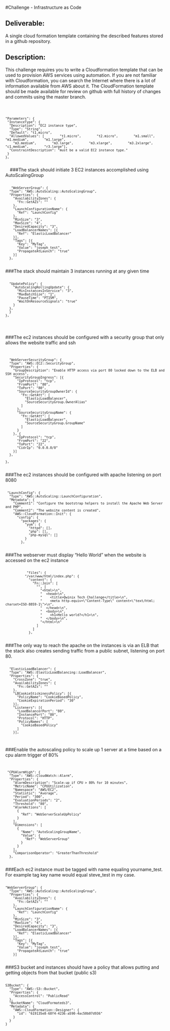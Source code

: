 #Challenge - Infrastructure as Code

<h2>Deliverable:</h2>
A single cloud formation template containing the described features stored in a github repository.  

<h2>Description:</h2>
<p>This challenge requires you to write a Cloudformation template that can be used to provision AWS services using automation. If you are not familiar with Cloudformation, you can search the Internet where there is a lot of information available from AWS about it. The CloudFormation template should be made available for review on github with full history of changes and commits using the master branch.</p>

<code>

    "Parameters": {
     "InstanceType": {
      "Description": "EC2 instance type",
      "Type": "String",
      "Default": "t1.micro",
      "AllowedValues": [        "t1.micro",        "t2.micro",        "m1.small",        "m1.medium",        "m1.large",
        "m3.medium",        "m3.large",        "m3.xlarge",        "m3.2xlarge",        "c1.medium",        "r3.large"],
      "ConstraintDescription": "must be a valid EC2 instance type."
     }
    },
  </code>
###The stack should initiate 3 EC2 instances accomplished using AutoScalingGroup
<code>

       "WebServerGroup": {
      "Type": "AWS::AutoScaling::AutoScalingGroup",
      "Properties": {
        "AvailabilityZones": {
          "Fn::GetAZs": ""
        },
        "LaunchConfigurationName": {
          "Ref": "LaunchConfig"
        },
        "MinSize": "3",
        "MaxSize": "4",
        "DesiredCapacity": "3",
        "LoadBalancerNames": [{
          "Ref": "ElasticLoadBalancer"
        }],
        "Tags": [{
          "Key": "MyTag",
          "Value": "joseph_test",
          "PropagateAtLaunch": "true"
        }]
      },
</code>
###The stack should maintain 3 instances running at any given time 
<code>

      "UpdatePolicy": {
        "AutoScalingRollingUpdate": {
          "MinInstancesInService": "3",
          "MaxBatchSize": "1",
          "PauseTime": "PT15M",
          "WaitOnResourceSignals": "true"
        }
      },
      }
    },
  </code>

###The ec2 instances should be configured with a security group that only allows the website traffic and ssh 
<code>

      "WebServerSecurityGroup": {
      "Type": "AWS::EC2::SecurityGroup",
      "Properties": {
        "GroupDescription": "Enable HTTP access via port 80 locked down to the ELB and SSH access",
        "SecurityGroupIngress": [{
          "IpProtocol": "tcp",
          "FromPort": "80",
          "ToPort": "80",
          "SourceSecurityGroupOwnerId": {
            "Fn::GetAtt": [
              "ElasticLoadBalancer",
              "SourceSecurityGroup.OwnerAlias"
            ]
          },
          "SourceSecurityGroupName": {
            "Fn::GetAtt": [
              "ElasticLoadBalancer",
              "SourceSecurityGroup.GroupName"
            ]
          }
        }, {
          "IpProtocol": "tcp",
          "FromPort": "22",
          "ToPort": "22",
          "CidrIp": "0.0.0.0/0"
        }]
      },
 
    },
</code>
###The ec2 instances should be configured with apache listening on port 8080 
<code>

     "LaunchConfig": {
      "Type": "AWS::AutoScaling::LaunchConfiguration",
      "Metadata": {
        "Comment1": "Configure the bootstrap helpers to install the Apache Web Server and PHP",
        "Comment2": "The website content is created",
        "AWS::CloudFormation::Init": {
          "config": {
            "packages": {
              "yum": {
                "httpd": [],
                "php": [],
                "php-mysql": []
              }
            },
</code>
###The webserver must display “Hello World” when the website is accessed on the ec2 instance 
<code>

               "files": {
              "/var/www/html/index.php": {
                "content": {
                  "Fn::Join": [
                    "", [
                      "<html>\n",
                      "  <head>\n",
                      "    <title>Qwinix Tech Challenge</title>\n",
                      "    <meta http-equiv=\"Content-Type\" content=\"text/html; charset=ISO-8859-1\">\n",
                      "  </head>\n",
                      "  <body>\n",
                      "    <h1>Hello world?</h1>\n",
                      "  </body>\n",
                      "</html>\n"
                    ]
                  ]
                },
</code>
###The only way to reach the apache on the instances is via an ELB that the stack also creates sending traffic from a public subnet, listening on port 80. 
<code>

      "ElasticLoadBalancer": {
      "Type": "AWS::ElasticLoadBalancing::LoadBalancer",
      "Properties": {
        "CrossZone": "true",
        "AvailabilityZones": {
          "Fn::GetAZs": ""
        },
        "LBCookieStickinessPolicy": [{
          "PolicyName": "CookieBasedPolicy",
          "CookieExpirationPeriod": "30"
        }],
        "Listeners": [{
          "LoadBalancerPort": "80",
          "InstancePort": "80",
          "Protocol": "HTTP",
          "PolicyNames": [
            "CookieBasedPolicy"
          ]
        }],
</code>

###Enable the autoscaling policy to scale up 1 server at a time based on a cpu alarm trigger of 80%
<code>

     "CPUAlarmHigh": {
      "Type": "AWS::CloudWatch::Alarm",
      "Properties": {
        "AlarmDescription": "Scale-up if CPU > 80% for 10 minutes",
        "MetricName": "CPUUtilization",
        "Namespace": "AWS/EC2",
        "Statistic": "Average",
        "Period": "300",
        "EvaluationPeriods": "2",
        "Threshold": "80",
        "AlarmActions": [
          {
            "Ref": "WebServerScaleUpPolicy"
          }
        ],
        "Dimensions": [
          {
            "Name": "AutoScalingGroupName",
            "Value": {
              "Ref": "WebServerGroup"
            }
          }
        ],
        "ComparisonOperator": "GreaterThanThreshold"
      },
</code>
###Each ec2 instance must be tagged with name equaling yourname_test. For example tag key name would equal steve_test in my case. 
<code>

    "WebServerGroup": {
      "Type": "AWS::AutoScaling::AutoScalingGroup",
      "Properties": {
        "AvailabilityZones": {
          "Fn::GetAZs": ""
        },
        "LaunchConfigurationName": {
          "Ref": "LaunchConfig"
        },
        "MinSize": "3",
        "MaxSize": "4",
        "DesiredCapacity": "3",
        "LoadBalancerNames": [{
          "Ref": "ElasticLoadBalancer"
        }],
        "Tags": [{
          "Key": "MyTag",
          "Value": "joseph_test",
          "PropagateAtLaunch": "true"
        }]
</code>
###S3 bucket and instances should have a policy that allows putting and getting objects from that bucket (public s3)
<code>

    S3Bucket": {
      "Type": "AWS::S3::Bucket",
      "Properties": {
        "AccessControl": "PublicRead"
      },
      "BucketName": "CloudFormateds3",
      "Metadata": {
        "AWS::CloudFormation::Designer": {
          "id": "619135e8-68f4-4236-a590-4ac50b07d936"
        }
      }
    }
</code>
